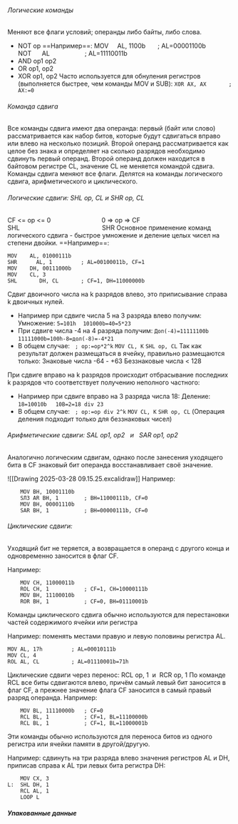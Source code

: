 ###### Логические команды

Меняют все флаги условий; операнды либо байты, либо слова.
- NOT op
	==Например==: MOV     AL, 1100b       ; AL=00001100b
	                 NOT      AL                    ; AL=11110011b
- AND op1 op2
- OR op1, op2
- XOR op1, op2
	Часто используется для обнуления регистров (выполняется быстрее, чем команды MOV и SUB):
	`XOR AX, AX       ; AX:=0`

###### Команда сдвига
Все команды сдвига имеют два операнда: первый (байт или слово) рассматривается как набор битов, которые будут сдвигаться вправо или влево на несколько позиций. Второй операнд рассматривается как целое без знака и определяет на сколько разрядов необходимо сдвинуть первый операнд. Второй операнд должен находится в байтовом регистре CL, значение CL не меняется командой сдвига. Команды сдвига меняют все флаги. Делятся на команды логического сдвига, арифметического и циклического.

###### Логические сдвиги: SHL op, CL и SHR op, CL
CF <= op <= 0                             0 => op => CF
	SHL                                               SHR
Основное применение команд логического сдвига - быстрое умножение и деление целых чисел на степени двойки.
==Например==:
```
MOV    AL, 01000111b
SHR      AL, 1         ; AL=00100011b, CF=1
MOV    DH, 00111000b
MOV    CL, 3
SHL       DH, CL       ; CF=1, DH=11000000b
```
Сдвиг двоичного числа на k разрядов влево, это приписывание справа k двоичных нулей.
- Например при сдвиге числа 5 на 3 разряда влево получим:
Умножение: `5=101h`    `101000b=40=5*23`
- При сдвиге числа -4 на 4 разряда получим:
`Доп(-4)=11111100b`     `11111000b=100h-8=дол(-8)=-4*21`
- В общем случае:   `; op:=op*2^k`
				`MOV CL, K`
				`SHL op, CL`
Так как результат должен размещаться в ячейку, правильно размещаются только:
Знаковые числа -64 - +63
Беззнаковые числа < 128

При сдвиге вправо на k разрядов происходит отбрасывание последних k разрядов что соответствует получению неполного частного:

- Например при сдвиге вправо на 3 разряда числа 18:
	Деление: `18=10010b`     `10B=2=18 div 23`
- В общем случае:   `; op:=op div 2^k`
				 `MOV CL, K`
				 `SHR op, CL`
	(Операция деления подходит только для беззнаковых чисел)
		
###### Арифметические сдвиги: SAL op1, op2   и   SAR op1, op2
Аналогично логическим сдвигам, однако после занесения уходящего бита в CF знаковый бит операнда восстанавливает своё значение.

![[Drawing 2025-03-28 09.15.25.excalidraw]]
Например:
```
	MOV BH, 10001110b
	SЛ3 AR BH, 1        ; BH=11000111b, CF=0
	MOV BH, 00001110b
	SAR BH, 1           ; BH=00000111b, CF=0
```

###### Циклические сдвиги:
Уходящий бит не теряется, а возвращается в операнд с другого конца и одновременно заносится в флаг CF.

Например:
```
	MOV CH, 11000011b
	ROL CH, 1           ; CF=1, CH=10000111b
	MOV BH, 11100010b
	ROR BH, 1           ; CF=0, BH=01110001b
```

Команды циклического сдвига обычно используются для перестановки частей содержимого ячейки или регистра

Например: поменять местами правую и левую половины регистра AL.
```
MOV AL, 17h         ; AL=00010111b
MOV CL, 4
ROL AL, CL          ; AL=01110001b=71h
```

Циклические сдвиги через перенос: RCL op, 1  и  RCR op, 1
По команде RCL все биты сдвигаются влево, причём самый левый бит заносится в флаг CF, а прежнее значение флага CF заносится в самый правый разряд операнда.
Например:
```
	MOV BL, 11110000b   ; CF=0
	RCL BL, 1           ; CF=1, BL=11100000b
	RCL BL, 1           ; CF=1, BL=11000001b
```

Эти команды обычно используются для переноса битов из одного регистра или ячейки памяти в другой/другую.

Например: сдвинуть на три разряда влево значения регистров AL и DH, приписав справа к AL три левых бита регистра DH:
```
	MOV CX, 3
L:  SHL DH, 1
	RCL AL, 1
	LOOP L
```

##### Упакованные данные
